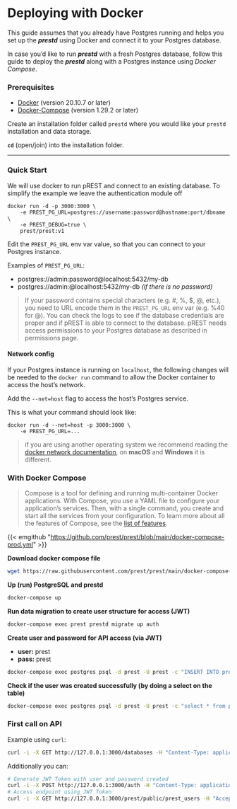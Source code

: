 # Deploying with Docker

This guide assumes that you already have Postgres running and helps you set up the _**prestd**_ using Docker and connect it to your Postgres database.

In case you’d like to run _**prestd**_ with a fresh Postgres database, follow this guide to deploy the _**prestd**_ along with a Postgres instance using _Docker Compose_.

### Prerequisites

* [Docker](https://docs.docker.com/get-docker/) (version 20.10.7 or later)
* [Docker-Compose](https://docs.docker.com/compose/install/) (version 1.29.2 or later)

Create an installation folder called `prestd` where you would like your `prestd` installation and data storage.

**`cd`** (open/join) into the installation folder.

***

### Quick Start

We will use docker to run pREST and connect to an existing database. To simplify the example we leave the authentication module off

```shell
docker run -d -p 3000:3000 \
    -e PREST_PG_URL=postgres://username:password@hostname:port/dbname \
    -e PREST_DEBUG=true \
    prest/prest:v1
```

Edit the `PREST_PG_URL` env var value, so that you can connect to your Postgres instance.

Examples of `PREST_PG_URL`:

* postgres://admin:password@localhost:5432/my-db
* postgres://admin:@localhost:5432/my-db _(if there is no password)_

> If your password contains special characters (e.g. #, %, $, @, etc.), you need to URL encode them in the `PREST_PG_URL` env var (e.g. %40 for @). You can check the logs to see if the database credentials are proper and if pREST is able to connect to the database. pREST needs access permissions to your Postgres database as described in permissions page.

#### Network config

If your Postgres instance is running on `localhost`, the following changes will be needed to the `docker run` command to allow the Docker container to access the host’s network.

Add the `--net=host` flag to access the host’s Postgres service.

This is what your command should look like:

```shell
docker run -d --net=host -p 3000:3000 \
    -e PREST_PG_URL=...
```

> if you are using another operating system we recommend reading the [docker network documentation](https://docs.docker.com/network/host/), on **macOS** and **Windows** it is different.

### With Docker Compose

> Compose is a tool for defining and running multi-container Docker applications. With Compose, you use a YAML file to configure your application’s services. Then, with a single command, you create and start all the services from your configuration. To learn more about all the features of Compose, see the [list of features](https://docs.docker.com/compose/#features).

\{{< emgithub "https://github.com/prest/prest/blob/main/docker-compose-prod.yml" >\}}

**Download docker compose file**

```sh
wget https://raw.githubusercontent.com/prest/prest/main/docker-compose-prod.yml -O docker-compose.yml
```

**Up (run) PostgreSQL and prestd**

```sh
docker-compose up
```

**Run data migration to create user structure for access (JWT)**

```sh
docker-compose exec prest prestd migrate up auth
```

**Create user and password for API access (via JWT)**

* **user:** prest
* **pass:** prest

```sh
docker-compose exec postgres psql -d prest -U prest -c "INSERT INTO prest_users (name, username, password) VALUES ('pREST Full Name', 'prest', MD5('prest'))"
```

**Check if the user was created successfully (by doing a select on the table)**

```sh
docker-compose exec postgres psql -d prest -U prest -c "select * from prest_users"
```

### First call on API

Example using `curl`:

```sh
curl -i -X GET http://127.0.0.1:3000/databases -H "Content-Type: application/json"
```

Additionally you can:

```sh
# Generate JWT Token with user and password created
curl -i -X POST http://127.0.0.1:3000/auth -H "Content-Type: application/json" -d '{"username": "prest", "password": "prest"}'
# Access endpoint using JWT Token
curl -i -X GET http://127.0.0.1:3000/prest/public/prest_users -H "Accept: application/json" -H "Authorization: Bearer {TOKEN}"
```
